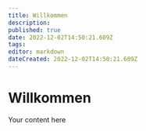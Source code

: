 ```yaml
---
title: Willkommen
description: 
published: true
date: 2022-12-02T14:50:21.609Z
tags: 
editor: markdown
dateCreated: 2022-12-02T14:50:21.609Z
---
```


# Willkommen
Your content here